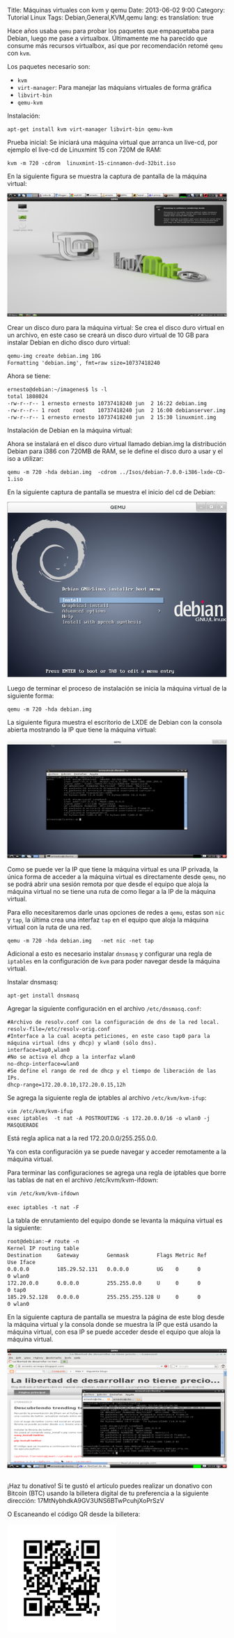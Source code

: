 Title: Máquinas virtuales con kvm y qemu
Date: 2013-06-02 9:00
Category: Tutorial Linux
Tags: Debian,General,KVM,qemu
lang: es
translation: true

Hace años usaba `qemu` para probar los paquetes que empaquetaba para Debian, luego me pase a virtualbox.
Últimamente me ha parecido que consume más recursos virtualbox, así que por recomendación retomé `qemu` con `kvm`. 

Los paquetes necesario son:  
 
- `kvm`
- `virt-manager`: Para manejar las máquians virtuales de forma gráfica
- `libvirt-bin`
- `qemu-kvm`

Instalación:
```
apt-get install kvm virt-manager libvirt-bin qemu-kvm
```

Prueba inicial:
Se iniciará una máquina virtual que arranca un live-cd, por ejemplo el live-cd de Linuxmint 15 con 720M de RAM:
```
kvm -m 720 -cdrom  linuxmint-15-cinnamon-dvd-32bit.iso
```
En la siguiente figura se muestra la captura de pantalla de la máquina virtual:

![](./images/maquinasvirtualesconkvmyqemu-1.png)

Crear un disco duro para la máquina virtual:
Se crea el disco duro virtual en un archivo, en este caso se creará un disco duro virtual de 10 GB para instalar Debian en dicho disco duro virtual:
```
qemu-img create debian.img 10G
Formatting 'debian.img', fmt=raw size=10737418240
```
Ahora se tiene: 
```
ernesto@debian:~/imagenes$ ls -l
total 1808024
-rw-r--r-- 1 ernesto ernesto 10737418240 jun  2 16:22 debian.img
-rw-r--r-- 1 root    root    10737418240 jun  2 16:00 debianserver.img
-rw-r--r-- 1 ernesto ernesto 10737418240 jun  2 15:30 linuxmint.img
```
Instalación de  Debian en la máquina virtual:

Ahora se instalará en el disco duro virtual llamado debian.img la distribución Debian para i386 con 720MB de RAM, se le define el disco duro a usar y el iso a utilizar:
```
qemu -m 720 -hda debian.img  -cdrom ../Isos/debian-7.0.0-i386-lxde-CD-1.iso
```
En la siguiente captura de pantalla se muestra el inicio del cd de Debian:


![](./images/maquinasvirtualesconkvmyqemu-2.png)

Luego de terminar el proceso de instalación se inicia la máquina virtual de la siguiente forma:
```
qemu -m 720 -hda debian.img
```
La siguiente figura muestra el escritorio de LXDE de Debian con la consola abierta mostrando la IP que tiene la máquina virtual:


![](./images/maquinasvirtualesconkvmyqemu-3.png)


Como se puede ver la IP que tiene la máquina virtual es una IP privada, la única forma de acceder a la máquina virtual es directamente desde `qemu`, no se podrá abrir una sesión remota por que desde el equipo que aloja la máquina virtual no se tiene una ruta de como llegar a la IP de la máquina virtual.

Para ello necesitaremos darle unas opciones de redes a `qemu`, estas son `nic` y `tap`, la última crea una interfaz `tap` en el equipo que aloja la máquina virtual con la ruta de una red.
```
qemu -m 720 -hda debian.img   -net nic -net tap
```
Adicional a esto es necesario instalar `dnsmasq` y configurar una regla de `iptables` en la configuración de `kvm` para poder navegar desde la máquina virtual.

Instalar dnsmasq:
```
apt-get install dnsmasq
```
Agregar la siguiente configuración en el archivo `/etc/dnsmasq.conf`:
```
#Archivo de resolv.conf con la configuración de dns de la red local.
resolv-file=/etc/resolv-orig.conf
#Interface a la cual acepta peticiones, en este caso tap0 para la máquina virtual (dns y dhcp) y wlan0 (sólo dns).
interface=tap0,wlan0
#No se activa el dhcp a la interfaz wlan0
no-dhcp-interface=wlan0
#Se define el rango de red de dhcp y el tiempo de liberación de las IPs.
dhcp-range=172.20.0.10,172.20.0.15,12h
```
Se agrega la siguiente regla de iptables al archivo `/etc/kvm/kvm-ifup`:
```
vim /etc/kvm/kvm-ifup
exec iptables  -t nat -A POSTROUTING -s 172.20.0.0/16 -o wlan0 -j MASQUERADE
```
Está regla aplica nat a la red 172.20.0.0/255.255.0.0.


Ya con esta configuración ya se puede navegar y acceder remotamente a la máquina virtual.

Para terminar las configuraciones se agrega una regla de iptables que borre las tablas de nat en el archivo /etc/kvm/kvm-ifdown:
```
vim /etc/kvm/kvm-ifdown

exec iptables -t nat -F
```
La tabla de enrutamiento del equipo donde se levanta la máquina virtual es la siguiente:
```
root@debian:~# route -n
Kernel IP routing table
Destination     Gateway         Genmask         Flags Metric Ref    Use Iface
0.0.0.0         185.29.52.131   0.0.0.0         UG    0      0        0 wlan0
172.20.0.0      0.0.0.0         255.255.0.0     U     0      0        0 tap0
185.29.52.128   0.0.0.0         255.255.255.128 U     0      0        0 wlan0
```

En la siguiente captura de pantalla se muestra la página de este blog desde la máquina virtual y la consola donde se muestra la IP que está usando la máquina virtual, con esa IP se puede acceder desde el equipo que aloja la máquina virtual.


![](./images/maquinasvirtualesconkvmyqemu-4.png)



##  ##
¡Haz tu donativo!
Si te gustó el artículo puedes realizar un donativo con Bitcoin (BTC)
usando la billetera digital de tu preferencia a la siguiente
dirección: 17MtNybhdkA9GV3UNS6BTwPcuhjXoPrSzV

O Escaneando el código QR desde la billetera:

![17MtNybhdkA9GV3UNS6BTwPcuhjXoPrSzV](./images/17MtNybhdkA9GV3UNS6BTwPcuhjXoPrSzV.png)